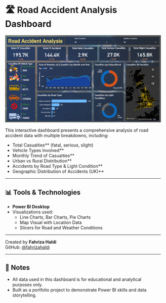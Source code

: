 # 🛣️ Road Accident Analysis Dashboard

![Dashboard Screenshot](./dashboard-preview.png)

This interactive dashboard presents a comprehensive analysis of road accident data with multiple breakdowns, including:

- Total Casualties** (fatal, serious, slight)
- Vehicle Types Involved**
- Monthly Trend of Casualties**
- Urban vs Rural Distribution**
- Accidents by Road Type & Light Condition**
- Geographic Distribution of Accidents (UK)**

---

## 📊 Tools & Technologies

- **Power BI Desktop**
- Visualizations used:
  - Line Charts, Bar Charts, Pie Charts
  - Map Visual with Location Data
  - Slicers for Road and Weather Conditions

---

Created by **Fahriza Haldi**  
GitHub: [@fahrizahaldi](https://github.com/fahrizahald)

---

## 📌 Notes

- All data used in this dashboard is for educational and analytical purposes only.
- Built as a portfolio project to demonstrate Power BI skills and data storytelling.


